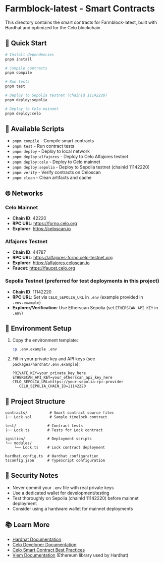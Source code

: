 # Farmblock-latest - Smart Contracts

This directory contains the smart contracts for Farmblock-latest, built with Hardhat and optimized for the Celo blockchain.

## 🚀 Quick Start

```bash
# Install dependencies
pnpm install

# Compile contracts
pnpm compile

# Run tests
pnpm test

# Deploy to Sepolia testnet (chainId 11142220)
pnpm deploy:sepolia

# Deploy to Celo mainnet
pnpm deploy:celo
```

## 📜 Available Scripts

- `pnpm compile` - Compile smart contracts
- `pnpm test` - Run contract tests
- `pnpm deploy` - Deploy to local network
- `pnpm deploy:alfajores` - Deploy to Celo Alfajores testnet
- `pnpm deploy:celo` - Deploy to Celo mainnet
 - `pnpm deploy:sepolia` - Deploy to Sepolia testnet (chainId 11142220)
- `pnpm verify` - Verify contracts on Celoscan
- `pnpm clean` - Clean artifacts and cache

## 🌐 Networks

### Celo Mainnet
- **Chain ID**: 42220
- **RPC URL**: https://forno.celo.org
- **Explorer**: https://celoscan.io

### Alfajores Testnet
- **Chain ID**: 44787
- **RPC URL**: https://alfajores-forno.celo-testnet.org
- **Explorer**: https://alfajores.celoscan.io
- **Faucet**: https://faucet.celo.org

### Sepolia Testnet (preferred for test deployments in this project)
 - **Chain ID**: 11142220
- **RPC URL**: Set via `CELO_SEPOLIA_URL` in `.env` (example provided in `.env.example`)
- **Explorer/Verification**: Use Etherscan Sepolia (set `ETHERSCAN_API_KEY` in `.env`)

## 🔧 Environment Setup

1. Copy the environment template:
   ```bash
   cp .env.example .env
   ```

2. Fill in your private key and API keys (see `packages/hardhat/.env.example`):
   ```env
   PRIVATE_KEY=your_private_key_here
   ETHERSCAN_API_KEY=your_etherscan_api_key_here
   CELO_SEPOLIA_URL=https://your-sepolia-rpc-provider
      CELO_SEPOLIA_CHAIN_ID=11142220
   ```

## 📁 Project Structure

```
contracts/          # Smart contract source files
├── Lock.sol        # Sample timelock contract

test/              # Contract tests
├── Lock.ts        # Tests for Lock contract

ignition/          # Deployment scripts
└── modules/
    └── Lock.ts    # Lock contract deployment

hardhat.config.ts  # Hardhat configuration
tsconfig.json      # TypeScript configuration
```

## 🔐 Security Notes

- Never commit your `.env` file with real private keys
- Use a dedicated wallet for development/testing
 - Test thoroughly on Sepolia (chainId 11142220) before mainnet deployment
- Consider using a hardware wallet for mainnet deployments

## 📚 Learn More

- [Hardhat Documentation](https://hardhat.org/docs)
- [Celo Developer Documentation](https://docs.celo.org)
- [Celo Smart Contract Best Practices](https://docs.celo.org/developer/contractkit)
- [Viem Documentation](https://viem.sh) (Ethereum library used by Hardhat)
